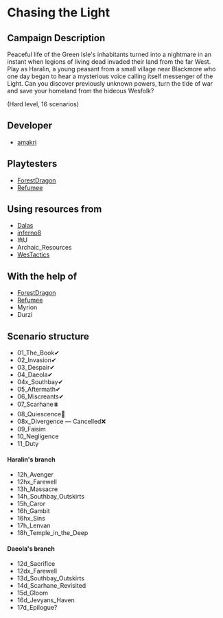 # Chasing the Light

## Campaign Description
Peaceful life of the Green Isle's inhabitants turned into a nightmare in an instant when legions of living dead invaded their land from the far West. Play as Haralin, a young peasant from a small village near Blackmore who one day began to hear a mysterious voice calling itself messenger of the Light. Can you discover previously unknown powers, turn the tide of war and save your homeland from the hideous Wesfolk?

(Hard level, 16 scenarios)


## Developer
- [amakri](https://github.com/amakriLexa04)

## Playtesters
- [ForestDragon](https://github.com/ForestDragon-wesnoth)
- [Refumee](https://github.com/Refumee)

## Using resources from
- [Dalas](https://github.com/Dalas121)
- [inferno8](https://github.com/inferno8)
- IftU
- Archaic_Resources
- [WesTactics](https://github.com/wtactics)

## With the help of
- [ForestDragon](https://github.com/ForestDragon-wesnoth)
- [Refumee](https://github.com/Refumee)
- Myrion
- Durzi

## Scenario structure
- 01_The_Book✔                                                                                                                                      
- 02_Invasion✔                                                                                                                                      
- 03_Despair✔                                                                                                                                      
- 04_Daeola✔                                                                                                                                      
- 04x_Southbay✔                                                                                                                                      
- 05_Aftermath✔
- 06_Miscreants✔                                                                                                                              
- 07_Scarhane⏸️                                                                                                                                        
- 08_Quiescence🔁                                                                                                                                     
- 08x_Divergence — Cancelled❌                                                                                                                                
- 09_Faisim
- 10_Negligence                                                                                                                                 
- 11_Duty

#### Haralin's branch 
- 12h_Avenger 
- 12hx_Farewell
- 13h_Massacre 
- 14h_Southbay_Outskirts
- 15h_Caror
- 16h_Gambit
- 16hx_Sins
- 17h_Lenvan
- 18h_Temple_in_the_Deep

#### Daeola's branch
- 12d_Sacrifice
- 12dx_Farewell
- 13d_Southbay_Outskirts 
- 14d_Scarhane_Revisited
- 15d_Gloom
- 16d_Jevyans_Haven
- 17d_Epilogue?
